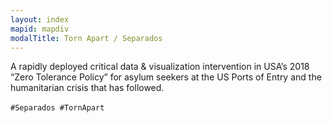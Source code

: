 ```yaml
---
layout: index
mapid: mapdiv
modalTitle: Torn Apart / Separados
---
```


<p data-i18n="ta-index-modal">A rapidly deployed critical data & visualization intervention in USA’s 2018
“Zero Tolerance Policy” for asylum seekers at the US Ports of Entry and the
humanitarian crisis that has followed.</p>
  
`#Separados #TornApart` &nbsp;<i class="fab fa-twitter"></i>
